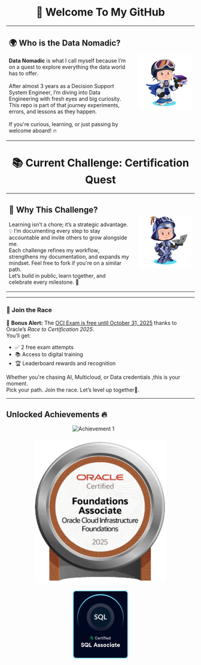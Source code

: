 <div align="center">

  <h1>👋 Welcome To My GitHub</h1>

</div>

<table>
  <tr>
    <td style="vertical-align: top; padding-right: 20px;">
      <h2>🌍 Who is the Data Nomadic?</h2>
      <p>
        <strong>Data Nomadic</strong> is what I call myself because I’m on a quest to explore everything the data world has to offer.<br/><br/>
        After almost 3 years as a Decision Support System Engineer, I’m diving into Data Engineering with fresh eyes and big curiosity.<br/>
        This repo is part of that journey experiments, errors, and lessons as they happen.<br/><br/>
        If you're curious, learning, or just passing by welcome aboard! 🔥
      </p>
    </td>
    <td>
      <img src="https://github.com/the-data-nomadic/the-data-nomadic/blob/main/p.png" alt="Illustration" width="500"/>
    </td>
  </tr>
</table>

<div align="center">

  <h1>📚 Current Challenge: Certification Quest</h1>

</div>

<table>
  <tr>
    <td style="vertical-align: top; padding-right: 20px;">
      <h2>🚀 Why This Challenge?</h2>
    <p>
  Learning isn’t a chore; it’s a strategic advantage. 💡 I’m documenting every step to stay accountable and invite others to grow alongside me.<br />
  Each challenge refines my workflow, strengthens my documentation, and expands my mindset. Feel free to fork if you're on a similar path.<br />
  Let’s build in public, learn together, and celebrate every milestone. 📖
</p>
    </td>
    <td>
      <img src="https://github.com/the-data-nomadic/the-data-nomadic/blob/main/3.png" alt="Data Nomadic Learning Path" width="550"/>
    </td>
  </tr>
</table>

---

### 🏁 Join the Race

🚨 <strong>Bonus Alert:</strong> The <a href="https://education.oracle.com/race-to-certification-2025?path=afterActivation">OCI Exam is free until October 31, 2025</a> thanks to Oracle’s <em>Race to Certification 2025</em>.<br/>
You’ll get:
<ul>
  <li>✅ 2 free exam attempts</li>
  <li>📚 Access to digital training</li>
  <li>🏆 Leaderboard rewards and recognition</li>
</ul>

Whether you're chasing AI, Multicloud, or Data credentials ,this is your moment.<br/>
Pick your path. Join the race. Let’s level up together🚀.

---
<div class="container">
  <h2>Unlocked Achievements 🔥</h2>
  <div class="images" style="display: flex; gap: 20px; align-items: center; justify-content: center; flex-wrap: wrap;">
    <img src="https://github.com/the-data-nomadic/the-data-nomadic/blob/main/1.avif" alt="Achievement 1" style="width: 150px; height: auto;" />
    <img src="https://github.com/the-data-nomadic/the-data-nomadic/blob/main/2.png" alt="Achievement 3" style="width: 350px; height: auto;" />
    <img src="https://github.com/the-data-nomadic/the-data-nomadic/blob/main/5.png" alt="Achievement 2" style="width: 150px; height: auto;" />
  </div>
</div>


